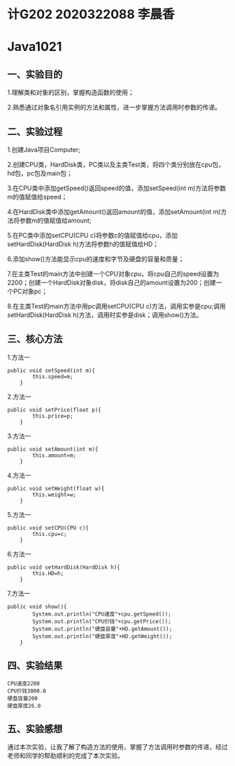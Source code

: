 # 计G202 2020322088 李晨香

# Java1021

## 一、实验目的
1.理解类和对象的区别，掌握构造函数的使用；

2.熟悉通过对象名引用实例的方法和属性，进一步掌握方法调用时参数的传递。

## 二、实验过程
1.创建Java项目Computer;

2.创建CPU类，HardDisk类，PC类以及主类Test类，将四个类分别放在cpu包，hd包，pc包及main包；

3.在CPU类中添加getSpeed()返回speed的值，添加setSpeed(int m)方法将参数m的值赋值给speed；

4.在HardDisk类中添加getAmount()返回amount的值，添加setAmount(int m)方法将参数m的值赋值给amount;

5.在PC类中添加setCPU(CPU c)将参数c的值赋值给cpu，添加setHardDisk(HardDisk h)方法将参数h的值赋值给HD；

6.添加show()方法能显示cpu的速度和字节及硬盘的容量和质量；  

7.在主类Test的main方法中创建一个CPU对象cpu，将cpu自己的speed设置为2200；创建一个HardDisk对象disk，将disk自己的amount设置为200；创建一个PC对象pc；

8.在主类Test的main方法中用pc调用setCPU(CPU c)方法，调用实参是cpu;调用setHardDisk(HardDisk h)方法，调用时实参是disk；调用show()方法。

## 三、核心方法
1.方法一
```
public void setSpeed(int m){
		this.speed=m;
	}
```

2.方法一
```
public void setPrice(float p){
		this.price=p;
	}
```

3.方法一
```
public void setAmount(int m){
		this.amount=m;
	}
```

4.方法一
```
public void setWeight(float w){
		this.weight=w;
	}
```

5.方法一
```
public void setCPU(CPU c){
		this.cpu=c;
	}
```

6.方法一
```
public void setHardDisk(HardDisk h){
		this.HD=h;
	}
```

7.方法一
```
public void show(){
		System.out.println("CPU速度"+cpu.getSpeed());
		System.out.println("CPU价钱"+cpu.getPrice());
		System.out.println("硬盘容量"+HD.getAmount());		
		System.out.println("硬盘厚度"+HD.getWeight());
	}
```

## 四、实验结果
```
CPU速度2200
CPU价钱3000.0
硬盘容量200
硬盘厚度26.0
```

## 五、实验感想
通过本次实验，让我了解了构造方法的使用，掌握了方法调用时参数的传递，经过老师和同学的帮助顺利的完成了本次实验。
